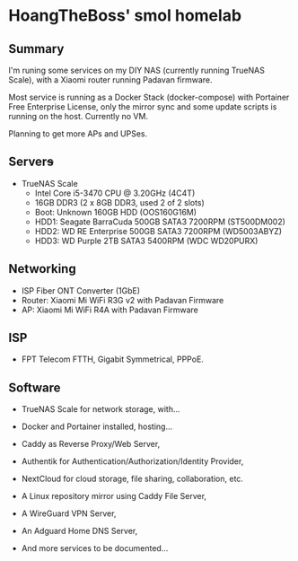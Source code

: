 # HoangTheBoss' smol homelab


## Summary

I'm runing some services on my DIY NAS (currently running TrueNAS Scale), with a Xiaomi router running Padavan firmware.

Most service is running as a Docker Stack (docker-compose) with Portainer Free Enterprise License, only the mirror sync and some update scripts is running on the host. Currently no VM.

Planning to get more APs and UPSes.

## Server~~s~~

- TrueNAS Scale
  - Intel Core i5-3470 CPU @ 3.20GHz (4C4T)
  - 16GB DDR3 (2 x 8GB DDR3, used 2 of 2 slots)
  - Boot: Unknown 160GB HDD (OOS160G16M)
  - HDD1: Seagate BarraCuda 500GB SATA3 7200RPM (ST500DM002)
  - HDD2: WD RE Enterprise 500GB SATA3 7200RPM (WD5003ABYZ)
  - HDD3: WD Purple 2TB SATA3 5400RPM (WDC WD20PURX)

## Networking

- ISP Fiber ONT Converter (1GbE)
- Router: Xiaomi Mi WiFi R3G v2 with Padavan Firmware
- AP: Xiaomi Mi WiFi R4A with Padavan Firmware

## ISP

- FPT Telecom FTTH, Gigabit Symmetrical, PPPoE.

## Software

- TrueNAS Scale for network storage, with...

- Docker and Portainer installed, hosting...

- Caddy as Reverse Proxy/Web Server,

- Authentik for Authentication/Authorization/Identity Provider,

- NextCloud for cloud storage, file sharing, collaboration, etc.

- A Linux repository mirror using Caddy File Server,

- A WireGuard VPN Server,

- An Adguard Home DNS Server,

- And more services to be documented...

